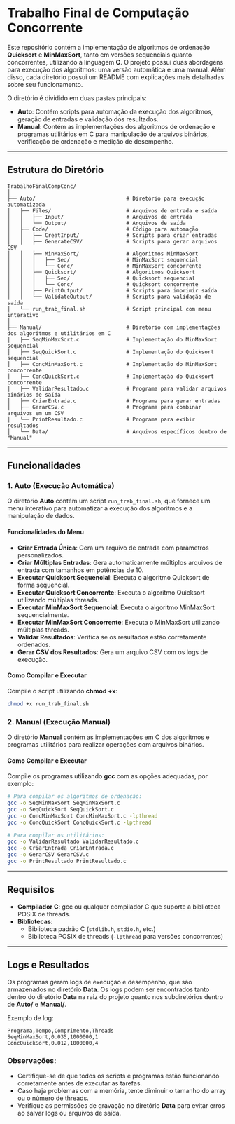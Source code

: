 # Trabalho Final de Computação Concorrente

Este repositório contém a implementação de algoritmos de ordenação **Quicksort** e **MinMaxSort**, tanto em versões sequenciais quanto concorrentes, utilizando a linguagem **C**. O projeto possui duas abordagens para execução dos algoritmos: uma versão automática e uma manual. Além disso, cada diretório possui um README com explicações mais detalhadas sobre seu funcionamento.

O diretório é dividido em duas pastas principais:

- **Auto**: Contém scripts para automação da execução dos algoritmos, geração de entradas e validação dos resultados.
- **Manual**: Contém as implementações dos algoritmos de ordenação e programas utilitários em C para manipulação de arquivos binários, verificação de ordenação e medição de desempenho.

---

## Estrutura do Diretório

```plaintext
TrabalhoFinalCompConc/
│
├── Auto/                             # Diretório para execução automatizada
│   ├── Files/                        # Arquivos de entrada e saída
│   │   ├── Input/                    # Arquivos de entrada
│   │   └── Output/                   # Arquivos de saída
│   ├── Code/                         # Código para automação
│   │   ├── CreatInput/               # Scripts para criar entradas
│   │   ├── GenerateCSV/              # Scripts para gerar arquivos CSV
│   │   ├── MinMaxSort/               # Algoritmos MinMaxSort
│   │   │   ├── Seq/                  # MinMaxSort sequencial
│   │   │   └── Conc/                 # MinMaxSort concorrente
│   │   ├── Quicksort/                # Algoritmos Quicksort
│   │   │   ├── Seq/                  # Quicksort sequencial
│   │   │   └── Conc/                 # Quicksort concorrente
│   │   ├── PrintOutput/              # Scripts para imprimir saída
│   │   └── ValidateOutput/           # Scripts para validação de saída
│   └── run_trab_final.sh             # Script principal com menu interativo
│
├── Manual/                           # Diretório com implementações dos algoritmos e utilitários em C
│   ├── SeqMinMaxSort.c               # Implementação do MinMaxSort sequencial
│   ├── SeqQuickSort.c                # Implementação do Quicksort sequencial
│   ├── ConcMinMaxSort.c              # Implementação do MinMaxSort concorrente
│   ├── ConcQuickSort.c               # Implementação do Quicksort concorrente
│   ├── ValidarResultado.c            # Programa para validar arquivos binários de saída
│   ├── CriarEntrada.c                # Programa para gerar entradas
│   ├── GerarCSV.c                    # Programa para combinar arquivos em um CSV
│   └── PrintResultado.c              # Programa para exibir resultados
│   └── Data/                         # Arquivos específicos dentro de "Manual"
```

---

## Funcionalidades

### 1. **Auto (Execução Automática)**
O diretório **Auto** contém um script `run_trab_final.sh`, que fornece um menu interativo para automatizar a execução dos algoritmos e a manipulação de dados.

#### Funcionalidades do Menu
- **Criar Entrada Única**: Gera um arquivo de entrada com parâmetros personalizados.
- **Criar Múltiplas Entradas**: Gera automaticamente múltiplos arquivos de entrada com tamanhos em potências de 10.
- **Executar Quicksort Sequencial**: Executa o algoritmo Quicksort de forma sequencial.
- **Executar Quicksort Concorrente**: Executa o algoritmo Quicksort utilizando múltiplas threads.
- **Executar MinMaxSort Sequencial**: Executa o algoritmo MinMaxSort sequencialmente.
- **Executar MinMaxSort Concorrente**: Executa o MinMaxSort utilizando múltiplas threads.
- **Validar Resultados**: Verifica se os resultados estão corretamente ordenados.
- **Gerar CSV dos Resultados**: Gera um arquivo CSV com os logs de execução.

#### Como Compilar e Executar
Compile o script utilizando **chmod +x**:
```bash
chmod +x run_trab_final.sh
```

### 2. **Manual (Execução Manual)**
O diretório **Manual** contém as implementações em C dos algoritmos e programas utilitários para realizar operações com arquivos binários.

#### Como Compilar e Executar
Compile os programas utilizando **gcc** com as opções adequadas, por exemplo:

```bash
# Para compilar os algoritmos de ordenação:
gcc -o SeqMinMaxSort SeqMinMaxSort.c
gcc -o SeqQuickSort SeqQuickSort.c
gcc -o ConcMinMaxSort ConcMinMaxSort.c -lpthread
gcc -o ConcQuickSort ConcQuickSort.c -lpthread

# Para compilar os utilitários:
gcc -o ValidarResultado ValidarResultado.c
gcc -o CriarEntrada CriarEntrada.c
gcc -o GerarCSV GerarCSV.c
gcc -o PrintResultado PrintResultado.c
```

---

## Requisitos
- **Compilador C**: gcc ou qualquer compilador C que suporte a biblioteca POSIX de threads.
- **Bibliotecas**: 
  - Biblioteca padrão C (`stdlib.h`, `stdio.h`, etc.)
  - Biblioteca POSIX de threads (`-lpthread` para versões concorrentes)

---

## Logs e Resultados
Os programas geram logs de execução e desempenho, que são armazenados no diretório **Data**. Os logs podem ser encontrados tanto dentro do diretório **Data** na raiz do projeto quanto nos subdiretórios dentro de **Auto/** e **Manual/**.

Exemplo de log:
```
Programa,Tempo,Comprimento,Threads
SeqMinMaxSort,0.035,1000000,1
ConcQuickSort,0.012,1000000,4
```

### Observações:
- Certifique-se de que todos os scripts e programas estão funcionando corretamente antes de executar as tarefas.
- Caso haja problemas com a memória, tente diminuir o tamanho do array ou o número de threads.
- Verifique as permissões de gravação no diretório **Data** para evitar erros ao salvar logs ou arquivos de saída.
